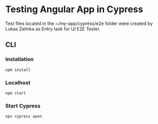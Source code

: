 # Testing Angular App in Cypress

Test files located in the ~/my-app/cypress/e2e folder were created by Lukas Zelinka as Entry task for UI E2E Tester.

## CLI

### Installation

```shell
npm install
```

### Localhost

```shell
npm start
```

### Start Cypress

```shell
npx cypress open
```
